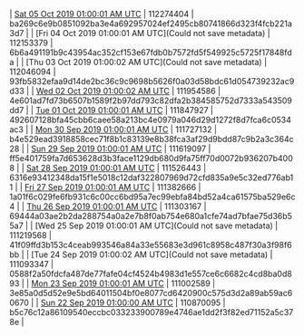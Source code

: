 | [Sat 05 Oct 2019 01:00:01 AM UTC]() | 112274404 | ba269c6e9b0851092ba3e4a692957024ef2495cb80741866d323f4fcb221a3d7 | 
| [Fri 04 Oct 2019 01:00:01 AM UTC](Could not save metadata) | 112153379 | 6b6a491191b9c43954ac352cf153e67fdb0b7572fd5f549925c5725f17848fda | 
| [Thu 03 Oct 2019 01:00:02 AM UTC](Could not save metadata) | 112046094 | 93fb5832efaa9d14de2bc36c9c9698b5626f0a03d58bdc61d054739232ac9d33 | 
| [Wed 02 Oct 2019 01:00:02 AM UTC]() | 111954586 | 4e601ad7fd73b6507b1589f2b97dd793c82dfa2b384585752d7333a543509dd7 | 
| [Tue 01 Oct 2019 01:00:01 AM UTC]() | 111847927 | 492607128bfa45cbb6caee58a213bc4e0979a046d29d1272f8d7fca6c0534ac3 | 
| [Mon 30 Sep 2019 01:00:01 AM UTC]() | 111727132 | b4e529ead3918858cec71f8b1c83139e8b38fca3af29d9bdd87c9b2a3c364c28 | 
| [Sun 29 Sep 2019 01:00:01 AM UTC]() | 111619097 | ff5e401759fa7d653628d3b3face1129db680d9fa75ff70d0072b936207b4008 | 
| [Sat 28 Sep 2019 01:00:01 AM UTC]() | 111526443 | 6316e93412348da15f1e5018c12daf322807969d72cfd835a9e5c32ed776ab11 | 
| [Fri 27 Sep 2019 01:00:01 AM UTC]() | 111382666 | 1a01f6c029fe6fb931c6c00cc6bd95a7ec99ebfa84bd52a4ca61575ba529e6c4 | 
| [Thu 26 Sep 2019 01:00:01 AM UTC]() | 111303167 | 69444a03ae2b2da288754a0a2e7b8f0ab754e680a1cfe74ad7bfae75d36b55a7 | 
| [Wed 25 Sep 2019 01:00:01 AM UTC](Could not save metadata) | 111219568 | 41f09ffd3b153c4ceab993546a84a33e55683e3d961c8958c487f30a3f98f6bb | 
| [Tue 24 Sep 2019 01:00:02 AM UTC](Could not save metadata) | 111093347 | 0588f2a50fdcfa487de77fafe04cf4524b4983d1e557ce6c6682c4cd8ba0d893 | 
| [Mon 23 Sep 2019 01:00:01 AM UTC]() | 111002589 | 3e85a0d5d52e9e5bd64011504bf0e8077cd6420900c575d3d2a89ab59ac60670 | 
| [Sun 22 Sep 2019 01:00:00 AM UTC]() | 110870095 | b5c76c12a86109540eccbc033233900789e4746ae1dd2f3f82ed71152a5c378e | 

